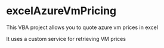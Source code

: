 # excelAzureVmPricing
This VBA project allows you to quote azure vm prices in excel

It uses a custom service for retrieving VM prices
